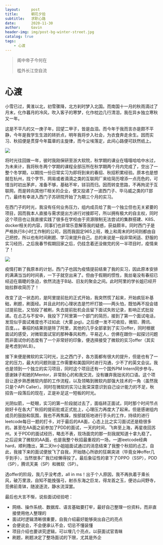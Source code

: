 ```yaml
---
layout:     post
title:      朝花夕拾
subtitle:   求职心路
date:       2020-11-30
author:     Gavin
header-img: img/post-bg-winter-street.jpg
catalog: true
tags:
    - 心渡
---
```


> 阁中帝子今何在
> 
> 槛外长江空自流

# 心渡

小雪已过，黄淮以北，初雪骤降，北方刹时梦入北国。而南国十一月的秋雨滴过了月末，化作暮月的冷风，吹入客子的寒梦，化作枕边几行清泪，我在异乡独立寒秋又一年。  

这是不平凡的又一庚子年，回望二甲子，皆是血泪。而今年于我而言亦是颇不平静，今年是我学生生涯的转折点，明年我将步入社会，为衣食奔走余生。因而实习、秋招便是贯穿今年篇章的主旋律，而今尘埃落定，此间心路便可跃然纸上。  

![](https://tva1.sinaimg.cn/large/0081Kckwly1gl7foba6ntj30u01407wi.jpg)

将时光往回拨一年，彼时我刚保研至浙大软院，秋学期的课业在嘻嘻哈哈中水过，为未来计，我将秋冬两个学期的课程全部压所在秋学期两个月内完成了，空出了一整个冬学期，以期找一份日常实习为即将到来的春招、秋招积累经验。原本也是想就在杭州，找个字节、网易或者滴滴之类的互联网厂来给简历增添一点亮色的，可惜当时初出茅庐，准备不够，基础不牢，铩羽而归。因而转变思路，不再拘泥于互联网，而是转向其他IT相关的企业，便又投递了一波西门子、毕马威之类的IT部门，最终有幸进入西门子苏研院开始了为期三个月的实习。  

在西门子的时光，我没有任何业务压力，组内成员给了我一个独立但也无关紧要的项目，因而我本人直接与需求提出方进行对接即可，所以拥有极大的自主权，同时这个项目也让我直接实践了很多在学校由于资源限制无法尝试的集群搭建、K8S、docker相关的内容，同事们也非常乐意解答我的疑惑，获益颇丰。同时西门子是严格执行8小时工作制的公司，因而我固定965上班，晚上和周末的时间则都由自己把控，所以也有时间刷题、学习来提升自己。总的来说是一段非常闲适、舒服的实习经历，之后我春节假期回家之后，仍挂念着还没做完的另一半项目时，疫情来了！  

![](https://tva1.sinaimg.cn/large/0081Kckwly1gl7ewu463hj30u01407wj.jpg)

疫情打断了我原本的计划，西门子也因为疫情提前结束了我的实习，因此原本安排的满满当当的时间表，一下子就空出来了。但由于假期的惯性，我丝毫没有春招已经迫在眉睫的急迫，依然流连于B站、旧友的聚会之间。此时阿里的学长姐已经开始拉群收简历了！  

改变了这一状态的，是阿里提前批的正式开始，我突然慌了起来，开始疯狂补基础，刷题，刷面经。并且此时的心理状态是竹杆打狼——两头怕，既怕再不投会错过提前批，又怕投了被刷，失去提前批机会且留下面试失败记录，影响正式批投递。在忐忑与不安中，我投下了阿里第一个部门的简历，接到了第一个面试电话，发现似乎面试难度也不过如此（大雾.jpg)。之后便一发不可收拾，微软、腾讯、百度。。。春招的结果则是除了阿里，其他的几乎全部拿到了实习offer，同时根据面试的感受，对微软面试官的那种春风和煦，平易近人，仿佛在跟你一起探讨问题而非面试你的态度有了一个非常好的印象，便选择接受了微软的实习offer（其实是考虑到WLB）。  

接下来便是微软的实习时光，比之西门子，各方面都有很大的提升，但是也有了一定的压力，最大的问题则是工作需要和美国同时进行沟通，少不了的英文会议。我也是领到一个独立的实习项目，同时这个项目还有一个国外PM Intern同步参与，感谢妹子和她的Mentor，非常耐心的和我交流，没有嫌弃我拙劣的口语。这个项目让逐步熟悉微软内部的工作流程，以及领略到微软内部强大技术的一角（虽然我只是个API Caller）。同时在微软的实习让我深深意识到自己设计能力的不足，秋招告一段落后的现在，正是补足这一短板的时光。  

光阴似箭，一眨眼，实习的第一阶段就过去了，面临转正面试，同时那个时间节点刚好卡在各大厂秋招的提前批或正式批上，心理压力再度大了起来。但是感谢组内成员的鼓励和氛围，我也不再焦躁，按部就班地进行手头的工作，持续的进行leetcode每日一题的打卡，对于最后的AA面，心态上比之实习面试还是稳很多的。甚至在AA面之前参加了PDD的面试，一天的时间，飞奔至上海，再星夜回苏州。关于PDD的面试经历，略去不表，现场面完的那一刻我就知道十拿九稳了。之后迎来了微软的AA面，也是我整个秋招最重视的一场，一道leetcode经典hard，顺利撸出，第二天hr小姐姐面试通过的消息结束了我整个秋招的忐忑，自此，我接下来的面试便放飞了自我，开始随心所欲的狂飙突进（毕竟女神offer几乎到手），当然很多厂我已经懒得投了。最后象征性的拿下了OPPO（SSP），PDD（SP），腾讯天美（SP）和微软（SP）。  

选offer的阶段，我几乎没考虑，all in ms！出于个人原因，我不再执着于乘长风，破万里浪，自知不能挽强弓，射杀东海之巨龙，得龙首之玉，便访山间野寺，觅佛前青钵，随波逐流，静水流深罢。  

最后也大言不惭，说些面试经验吧：  

+ 网络、操作系统、数据库、语言基础要打牢，最好自己整理一份资料，而非直接使用他人整理的
+ 面试时逻辑清晰很重要，自我介绍最好能够突出自己的亮点
+ 会便说会，不会便承认不会，切忌不懂装懂
+ 项目介绍也要讲究逻辑，可以埋几个亮点，以获面试官青睐
+ 刷题，刷题决定了整场面试的下限，尤其是外企
